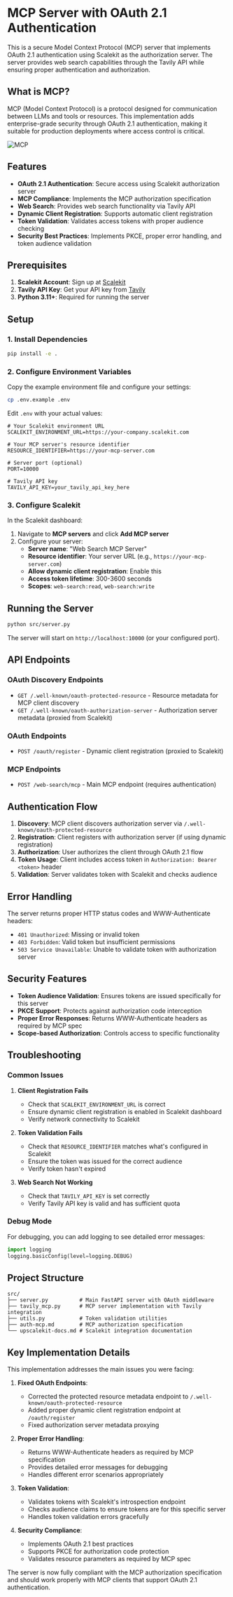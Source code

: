 # MCP Server with OAuth 2.1 Authentication

This is a secure Model Context Protocol (MCP) server that implements OAuth 2.1 authentication using Scalekit as the authorization server. The server provides web search capabilities through the Tavily API while ensuring proper authentication and authorization.

## What is MCP?

MCP (Model Context Protocol) is a protocol designed for communication between LLMs and tools or resources. This implementation adds enterprise-grade security through OAuth 2.1 authentication, making it suitable for production deployments where access control is critical.

![MCP](./docs/mcp-client-server.png)

## Features

- **OAuth 2.1 Authentication**: Secure access using Scalekit authorization server
- **MCP Compliance**: Implements the MCP authorization specification
- **Web Search**: Provides web search functionality via Tavily API
- **Dynamic Client Registration**: Supports automatic client registration
- **Token Validation**: Validates access tokens with proper audience checking
- **Security Best Practices**: Implements PKCE, proper error handling, and token audience validation 

## Prerequisites

1. **Scalekit Account**: Sign up at [Scalekit](https://app.scalekit.com/ws/signup)
2. **Tavily API Key**: Get your API key from [Tavily](https://tavily.com)
3. **Python 3.11+**: Required for running the server

## Setup

### 1. Install Dependencies

```bash
pip install -e .
```

### 2. Configure Environment Variables

Copy the example environment file and configure your settings:

```bash
cp .env.example .env
```

Edit `.env` with your actual values:

```env
# Your Scalekit environment URL
SCALEKIT_ENVIRONMENT_URL=https://your-company.scalekit.com

# Your MCP server's resource identifier
RESOURCE_IDENTIFIER=https://your-mcp-server.com

# Server port (optional)
PORT=10000

# Tavily API key
TAVILY_API_KEY=your_tavily_api_key_here
```

### 3. Configure Scalekit

In the Scalekit dashboard:

1. Navigate to **MCP servers** and click **Add MCP server**
2. Configure your server:
   - **Server name**: "Web Search MCP Server"
   - **Resource identifier**: Your server URL (e.g., `https://your-mcp-server.com`)
   - **Allow dynamic client registration**: Enable this
   - **Access token lifetime**: 300-3600 seconds
   - **Scopes**: `web-search:read`, `web-search:write`

## Running the Server

```bash
python src/server.py
```

The server will start on `http://localhost:10000` (or your configured port).

## API Endpoints

### OAuth Discovery Endpoints

- `GET /.well-known/oauth-protected-resource` - Resource metadata for MCP client discovery
- `GET /.well-known/oauth-authorization-server` - Authorization server metadata (proxied from Scalekit)

### OAuth Endpoints

- `POST /oauth/register` - Dynamic client registration (proxied to Scalekit)

### MCP Endpoints

- `POST /web-search/mcp` - Main MCP endpoint (requires authentication)

## Authentication Flow

1. **Discovery**: MCP client discovers authorization server via `/.well-known/oauth-protected-resource`
2. **Registration**: Client registers with authorization server (if using dynamic registration)
3. **Authorization**: User authorizes the client through OAuth 2.1 flow
4. **Token Usage**: Client includes access token in `Authorization: Bearer <token>` header
5. **Validation**: Server validates token with Scalekit and checks audience

## Error Handling

The server returns proper HTTP status codes and WWW-Authenticate headers:

- `401 Unauthorized`: Missing or invalid token
- `403 Forbidden`: Valid token but insufficient permissions
- `503 Service Unavailable`: Unable to validate token with authorization server

## Security Features

- **Token Audience Validation**: Ensures tokens are issued specifically for this server
- **PKCE Support**: Protects against authorization code interception
- **Proper Error Responses**: Returns WWW-Authenticate headers as required by MCP spec
- **Scope-based Authorization**: Controls access to specific functionality

## Troubleshooting

### Common Issues

1. **Client Registration Fails**
   - Check that `SCALEKIT_ENVIRONMENT_URL` is correct
   - Ensure dynamic client registration is enabled in Scalekit dashboard
   - Verify network connectivity to Scalekit

2. **Token Validation Fails**
   - Check that `RESOURCE_IDENTIFIER` matches what's configured in Scalekit
   - Ensure the token was issued for the correct audience
   - Verify token hasn't expired

3. **Web Search Not Working**
   - Check that `TAVILY_API_KEY` is set correctly
   - Verify Tavily API key is valid and has sufficient quota

### Debug Mode

For debugging, you can add logging to see detailed error messages:

```python
import logging
logging.basicConfig(level=logging.DEBUG)
```

## Project Structure

```
src/
├── server.py          # Main FastAPI server with OAuth middleware
├── tavily_mcp.py      # MCP server implementation with Tavily integration
├── utils.py           # Token validation utilities
├── auth-mcp.md        # MCP authorization specification
└── upscalekit-docs.md # Scalekit integration documentation
```

## Key Implementation Details

This implementation addresses the main issues you were facing:

1. **Fixed OAuth Endpoints**: 
   - Corrected the protected resource metadata endpoint to `/.well-known/oauth-protected-resource`
   - Added proper dynamic client registration endpoint at `/oauth/register`
   - Fixed authorization server metadata proxying

2. **Proper Error Handling**:
   - Returns WWW-Authenticate headers as required by MCP specification
   - Provides detailed error messages for debugging
   - Handles different error scenarios appropriately

3. **Token Validation**:
   - Validates tokens with Scalekit's introspection endpoint
   - Checks audience claims to ensure tokens are for this specific server
   - Handles token validation errors gracefully

4. **Security Compliance**:
   - Implements OAuth 2.1 best practices
   - Supports PKCE for authorization code protection
   - Validates resource parameters as required by MCP spec

The server is now fully compliant with the MCP authorization specification and should work properly with MCP clients that support OAuth 2.1 authentication.